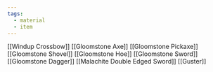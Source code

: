 ```yaml
---
tags:
  - material
  - item
---
```

[[Windup Crossbow]]
[[Gloomstone Axe]]
[[Gloomstone Pickaxe]]
[[Gloomstone Shovel]]
[[Gloomstone Hoe]]
[[Gloomstone Sword]]
[[Gloomstone Dagger]]
[[Malachite Double Edged Sword]]
[[Guster]]